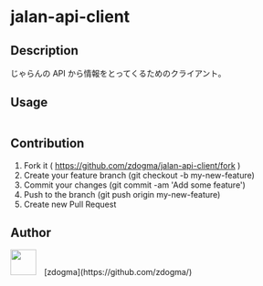 jalan-api-client
===

## Description
じゃらんの API から情報をとってくるためのクライアント。

## Usage
```
```

## Contribution
1. Fork it ( https://github.com/zdogma/jalan-api-client/fork )
2. Create your feature branch (git checkout -b my-new-feature)
3. Commit your changes (git commit -am 'Add some feature')
4. Push to the branch (git push origin my-new-feature)
5. Create new Pull Request

## Author
<img src="https://avatars3.githubusercontent.com/u/1973683?v=3&s=460" width="45px;" style="margin-right: 10px;">
[zdogma](https://github.com/zdogma/)
